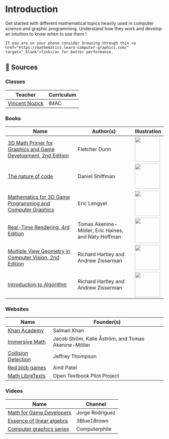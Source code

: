 # Introduction

Get started with different mathematical topics heavily used in computer science and graphic programming. Understand how they work and develop an intuition to know when to use them !

```{tip}
If you are on your phone consider browsing through this <a href="https://mathematics.learn-computer-graphics.com/" target="_blank">link</a> for better performance.
```

## 📖 Sources

### Classes

| Teacher | Curriculum |
| --- | --- |
| <a href='http://www-igm.univ-mlv.fr/~vnozick/' target='_blank'>Vincent Nozick</a> | IMAC |

### Books

| Name | Author(s) | Illustration |
| --- | --- | --- |
| <a href='https://www.crcpress.com/3D-Math-Primer-for-Graphics-and-Game-Development/Dunn/p/book/9781568817231' target='_blank'>3D Math Primer for Graphics and Game Development, 2nd Edition</a> | Fletcher Dunn | <img width="80" src="https://images.tandf.co.uk/common/jackets/amazon/978156881/9781568817231.jpg"> |
| <a href='https://natureofcode.com/' target='_blank'>The nature of code</a> | Daniel Shiffman | <img width="80" src="https://images-na.ssl-images-amazon.com/images/I/41Xb8qbnVCL._SX258_BO1,204,203,200_.jpg"> |
| <a href='https://www.mathfor3dgameprogramming.com/' target='_blank'>Mathematics for 3D Game Programming and Computer Graphics</a> | Eric Lengyel | <img width="80" src="https://images-na.ssl-images-amazon.com/images/I/61klmJ8tv9L._SX394_BO1,204,203,200_.jpg"> |
| <a href='https://www.realtimerendering.com/' target='_blank'>Real-Time Rendering, 4rd Edition</a> | Tomas Akenine-Möller, Eric Haines, and Naty Hoffman | <img width="80" src="https://www.realtimerendering.com/rtr4_thumb.jpg"> |
| <a href='https://www.robots.ox.ac.uk/~vgg/hzbook/' target='_blank'>Multiple View Geometry in Computer Vision, 2nd Edition</a> | Richard Hartley and Andrew Zisserman | <img width="80" src="https://www.robots.ox.ac.uk/~vgg/hzbook/hzcover2.jpg"> |
| <a href='https://mitpress.mit.edu/books/introduction-algorithms-third-edition' target='_blank'>Introduction to Algorithm</a> | Richard Hartley and Andrew Zisserman | <img width="80" src="https://m.media-amazon.com/images/I/51fgDX37U7L._SX260_.jpg"> |

### Websites

| Name | Founder(s) |
| --- | --- |
| <a href='https://www.khanacademy.org/profile/guillaumehaerninck/courses' target='_blank'>Khan Academy</a> | Salman Khan |
| <a href='http://immersivemath.com/ila/index.html' target='_blank'>Immersive Math</a> | Jacob Ström, Kalle Åström, and Tomas Akenine-Möller |
| <a href='http://www.jeffreythompson.org/collision-detection/table_of_contents.php' target='_blank'>Collision Detection</a> | Jeffrey Thompson |
| <a href='https://www.redblobgames.com/' target='_blank'>Red blob games</a> | Amit Patel |
| <a href='https://math.libretexts.org/' target='_blank'>Math LibreTexts</a> | Open Textbook Pilot Project |

### Videos

| Name | Channel |
| --- | --- |
| <a href='https://www.youtube.com/watch?v=sKCF8A3XGxQ&list=PLW3Zl3wyJwWOpdhYedlD-yCB7WQoHf-My&index=2&t=9s' target='_blank'>Math for Game Developers</a> | Jorge Rodriguez |
| <a href='https://www.youtube.com/watch?v=kjBOesZCoqc&list=PL_w8oSr1JpVCZ5pKXHKz6PkjGCbPbSBYv' target='_blank'>Essence of linear algebra</a> | 3Blue1Brown |
| <a href='https://www.youtube.com/playlist?list=PLzH6n4zXuckrPkEUK5iMQrQyvj9Z6WCrm' target='_blank'>Computer graphics series</a> | Computerphile |
